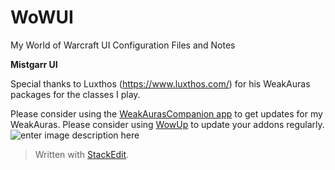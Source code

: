 # WoWUI
My World of Warcraft UI Configuration Files and Notes

**Mistgarr UI**

Special thanks to Luxthos (https://www.luxthos.com/) for his WeakAuras packages for the classes I play.

Please consider using the [WeakAurasCompanion app](https://weakauras.wtf/) to get updates for my WeakAuras.
Please consider using [WowUp](https://wowup.io/) to update your addons regularly. 
![enter image description here](https://github.com/ryachart/WoWUI/blob/main/MistgarrUI.gif?raw=true)
> Written with [StackEdit](https://stackedit.io/).
